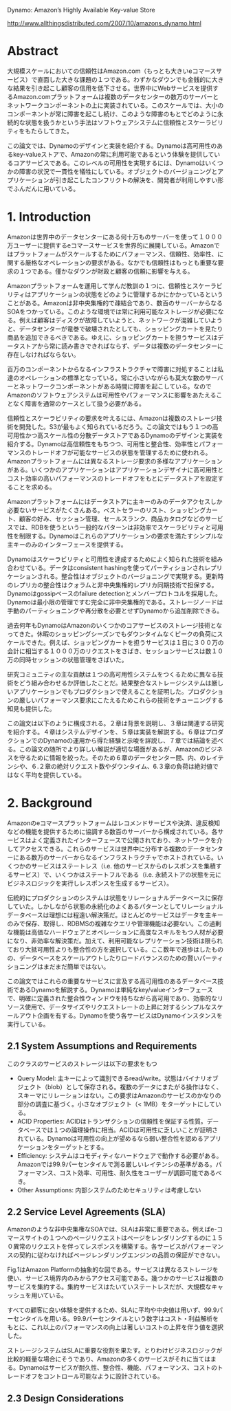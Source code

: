 Dynamo: Amazon’s Highly Available Key-value Store

http://www.allthingsdistributed.com/2007/10/amazons_dynamo.html

# Abstract

大規模スケールにおいての信頼性はAmazon.com（もっとも大きいeコマースサービス）で直面した大きな課題の１つである。わずかなダウンでも金銭的に大きな結果を引き起こし顧客の信用を低下させる。世界中にWebサービスを提供するAmazon.comプラットフォームは複数のデータセンターの数万のサーバーとネットワークコンポーネントの上に実装されている。このスケールでは、大小のコンポーネントが常に障害を起こし続け、このような障害のもとでどのように永続的な状態を扱うかという手法はソフトウェアシステムに信頼性とスケーラビリティをもたらしてきた。

この論文では、Dynamoのデザインと実装を紹介する。Dynamoは高可用性のあるkey-valueストアで、Amazonの常に利用可能であるという体験を提供しているコアサービスである。このレベルの可用性を実現するには、Dynamoはいくつかの障害の状況で一貫性を犠牲にしている。オブジェクトのバージョニングとアプリケーションが引き起こしたコンフリクトの解決を、開発者が利用しやすい形でふんだんに用いている。

# 1. Introduction

Amazonは世界中のデータセンターにある何十万ものサーバーを使って１０００万ユーザーに提供するeコマースサービスを世界的に展開している。Amazonではプラットフォームがスケールするためにパフォーマンス、信頼性、効率性、に関する厳格なオペレーションの要求がある。なかでも信頼性はもっとも重要な要求の１つである。僅かなダウンが財政と顧客の信頼に影響を与える。

Amazonプラットフォームを運用して学んだ教訓の１つに、信頼性とスケーラビリティはアプリケーションの状態をどのように管理するかにかかっているということがある。Amazonは非中央集権的で疎結合であり、数百のサーバーからなるSOAをつかっている。このような環境では常に利用可能なストレージが必要になる。例えば顧客はディスクが故障していようと、ネットワークが混雑していようと、データセンターが竜巻で破壊されたとしても、ショッピングカートを見たり商品を追加できるべきである。ゆえに、ショッピングカートを担うサービスはデータストアから常に読み書きできればならず、データは複数のデータセンターに存在しなければならない。

百万のコンポーネントからなるインフラストラクチャで障害に対処することは私達のオペレーションの標準となっている。常に小さいながらも莫大な数のサーバーとネットワークコンポーネントがある時間に障害を起こしている。なのでAmazonのソフトウェアシステムは可用性やパフォーマンスに影響をあたえることなく障害を通常のケースとして扱う必要がある。

信頼性とスケーラビリティの要求を叶えるには、Amazonは複数のストレージ技術を開発した。S3が最もよく知られているだろう。この論文ではもう１つの高可用性かつ高スケール性の分散データストアであるDynamoのデザインと実装を紹介する。Dynamoは高信頼性をもちつつ、可用性と整合性、効率性とパフォーマンスのトレードオフが可能なサービスの状態を管理するために使われる。Amazonプラットフォームには異なるストレージ要求の多様なアプリケーションがある。いくつかのアプリケーションはアプリケーションデザイナに高可用性とコスト効率の高いパフォーマンスのトレードオフをもとにデータストアを設定することを求める。

Amazonプラットフォームにはデータストアに主キーのみのデータアクセスしか必要ないサービスがたくさんある。ベストセラーのリスト、ショッピングカート、顧客の好み、セッション管理、セールスランク、商品カタログなどのサービスでは、RDBを使うという一般的なパターンは非効率でスケーラビリティと可用性を制限する。Dynamoはこれらのアプリケーションの要求を満たすシンプルな主キーのみのインターフェースを提供する。

Dynamoはスケーラビリティと可用性を達成するためによく知られた技術を組み合わせている。データはconsistent hashingを使ってパーティションされレプリケーションされる。整合性はオブジェクトのバージョニングで実現する。更新時のレプリカの整合性はクォラムと非中央集権的レプリカ同期技術で担保する。Dynamoはgossipベースのfailure detectionとメンバープロトコルを採用した。Dynamoは最小限の管理ですむ完全に非中央集権的である。ストレージノードは手動のパーティショニングや再分散を必要とせずDynamoから追加削除できる。

過去何年もDynamoはAmazonのいくつかのコアサービスのストレージ技術となってきた。休暇のショッピングシーズンでもダウンタイムなくピークの負荷にスケールできた。例えば、ショッピングカートを担うサービスは１日に３００万の会計に相当する１０００万のリクエストをさばき、セッションサービスは数１０万の同時セッションの状態管理をさばいた。

研究コミュニティの主な貢献は１つの高可用性システムをつくるために異なる技術をどう組み合わせるか評価したことだ。結果整合なストレージシステムは厳しいアプリケーションでもプロダクションで使えることを証明した。プロダクションの厳しいパフォーマンス要求にこたえるためこれらの技術をチューニングする知見も提供した。

この論文は以下のように構成される。２章は背景を説明し、３章は関連する研究を紹介する。４章はシステムデザインを、５章は実装を解説する。６章はプロダクションでのDynamoの運用から得た経験と示唆を詳説し、７章では結論を述べる。この論文の随所でより詳しい解説が適切な場面があるが、Amazonのビジネスを守るために情報を絞った。そのため６章のデータセンター間、内、のレイテンシや、６.２章の絶対リクエスト数やダウンタイム、6.３章の負荷は絶対値ではなく平均を提供している。

# 2. Background

Amazonのeコマースプラットフォームはレコメンドサービスや決済、違反検知などの機能を提供するために協調する数百のサーバーから構成されている。各サービスはよく定義されたインターフェースで公開されており、ネットワークを介してアクセスできる。これらのサービスは世界中に分布する複数のデータセンターにある数万のサーバーからなるインフラストラクチャでホストされている。いくつかのサービスはステートレス（i.e. 他のサービスからのレスポンスを集積するサービス）で、いくつかはステートフルである（i.e. 永続ストアの状態を元にビジネスロジックを実行しレスポンスを生成するサービス）。

伝統的にプロダクションのシステムは状態をリレーショナルデータベースに保存していた。しかしながら状態の永続化のよくあるパターンとしてリレーショナルデータベースは理想には程遠い解決策だ。ほとんどのサービスはデータを主キーのみで保存、取得し、RDBMSの複雑なクエリや管理機能は必要ない。この過剰な機能は高価なハードウェアとオペレーションに高度なスキルをもつ人材が必要になり、非効率な解決策だ。加えて、利用可能なレプリケーション技術は限られており大抵可用性よりも整合性の方を選択している。ここ数年で進歩はしたものの、データベースをスケールアウトしたりロードバランスのための賢いパーティショニングはまだまだ簡単ではない。

この論文ではこれらの重要なサービスに言及する高可用性のあるデータベース技術であるDynamoを解説する。Dynamoは単純なkey/valueインターフェースで、明確に定義された整合性ウィンドウを持ちながら高可用であり、効率的なリソース使用で、データサイズやリクエストレートの上昇に対するシンプルなスケールアウト企画を有する。Dynamoを使う各サービスはDynamoインスタンスを実行している。

## 2.1 System Assumptions and Requirements

このクラスのサービスのストレージは以下の要求をもつ

- Query Model: 主キーによって識別できるread/write。状態はバイナリオブジェクト（blob）として保存される。複数のデータにまたがる操作はなく、スキーマにリレーションはない。この要求はAmazonのサービスのかなりの部分の調査に基づく。小さなオブジェクト（< 1MB）をターゲットにしている。
- ACID Properties: ACIDはトランザクションの信頼性を保証する性質。データベースでは１つの論理操作に相当。ACIDは可用性に乏しいことが証明されている。Dynamoは可用性の向上が望めるなら弱い整合性を認めるアプリケーションをターゲットとする。
- Efficiency: システムはコモディティなハードウェアで動作する必要がある。Amazonでは99.9パーセンタイルで測る厳しいレイテンシの基準がある。パフォーマンス、コスト効率、可用性、耐久性をユーザーが調節可能であるべき。
- Other Assumptions: 内部システムのためセキュリティは考慮しない

## 2.2 Service Level Agreements (SLA)

Amazonのような非中央集権なSOAでは、SLAは非常に重要である。例えばe-コマースサイトの１つへのページリクエストはページをレンダリングするのに１５０異常のリクエストを伴ってレスポンスを構築する。各サービスがパフォーマンスの契約に従わなければページレンダリングエンジンの品質の保証ができない。

Fig.1はAmazon Platformの抽象的な図である。サービスは異なるストレージを使い、サービス境界内のみからアクセス可能である。幾つかのサービスは複数のサービスを集約する。集約サービスはたいていステートレスだが、大規模なキャッシュを用いている。

すべての顧客に良い体験を提供するため、SLAに平均や中央値は用いず、99.9パーセンタイルを用いる。99.9パーセンタイルという数字はコスト・利益解析をもとに、これ以上のパフォーマンスの向上は著しいコストの上昇を伴う値を選択した。

ストレージシステムはSLAに重要な役割を果たす。とりわけビジネスロジックが比較的軽量な場合にそうであり、Amazonの多くのサービスがそれに当てはまる。Dynamoはサービスが耐久性、整合性、機能、パフォーマンス、コストのトレードオフをコントロール可能なように設計されている。

## 2.3 Design Considerations


